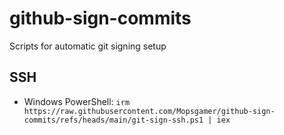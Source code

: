 # github-sign-commits
Scripts for automatic git signing setup

## SSH

- Windows PowerShell: `irm https://raw.githubusercontent.com/Mopsgamer/github-sign-commits/refs/heads/main/git-sign-ssh.ps1 | iex`
